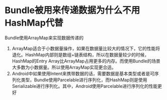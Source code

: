 # Bundle被用来传递数据为什么不用HashMap代替



Bundle使用ArrayMap来实现数据传递的



1. ArrayMap适合于小数据量操作，如果在数据量比较大的情况下，它的性能将退化。HashMap内部则是数组+链表结构，所以在数据量较少的时候，HashMap的Entry Array比ArrayMap占用更多的内存。而使用Bundle的场景大多数为小数据量。所以使用ArrayMap实现更合适。
2. Android中如果使用Intent来携带数据的话，需要数据是基本类型或者是可序列化类型，Bundle使用Parcelable进行序列化，而HashMap则是使用Serializable进行序列化。其中，Android使用Parcelable进行序列化的性能更好



